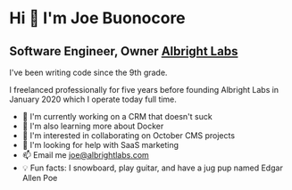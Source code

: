 Hi 👋 I'm Joe Buonocore
==============================
Software Engineer, Owner [Albright Labs](https://albrightlabs.com)
------------------------------------------
I've been writing code since the 9th grade. 
 
I freelanced professionally for five years before founding Albright Labs in January 2020 which I operate today full time.
- 🚀 I'm currently working on a CRM that doesn't suck
- 🌱 I'm also learning more about Docker
- 🤝 I'm interested in collaborating on October CMS projects
- 🤔 I'm looking for help with SaaS marketing
- 📫 Email me [joe@albrightlabs.com](mailto:joe@albrightlabs.com)
- 💡 Fun facts: I snowboard, play guitar, and have a jug pup named Edgar Allen Poe
